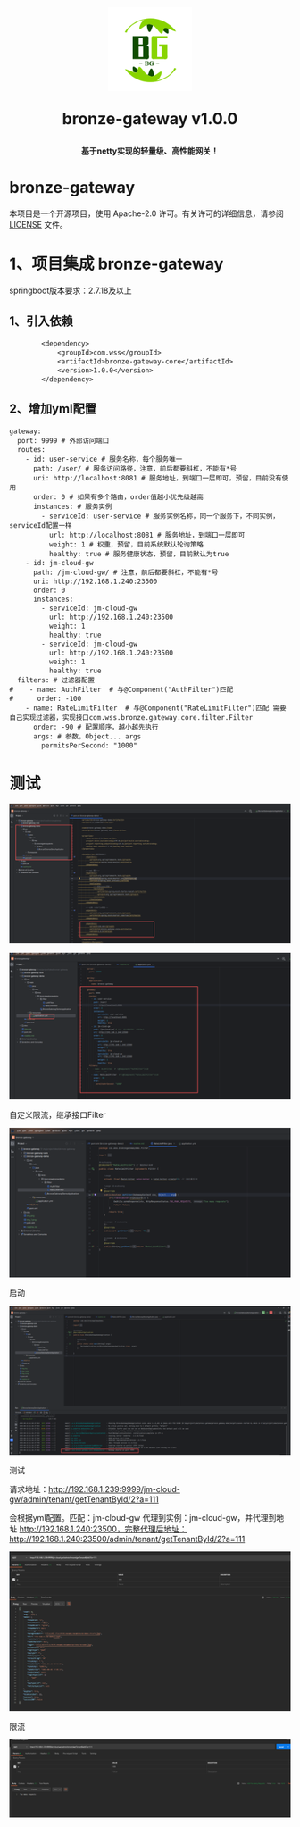 
<p align="center">
	<img alt="logo" src="doc/logo_1.png" width="150" height="150">
</p>
<h1 align="center" style="margin: 30px 0 30px; font-weight: bold;">bronze-gateway v1.0.0</h1>
<h4 align="center">基于netty实现的轻量级、高性能网关！</h4>
<p align="center">
	<!-- <a href="https://gitee.com/dromara/sa-token/stargazers"><img src="https://gitee.com/dromara/sa-token/badge/star.svg?theme=gvp"></a>-->
	<!-- <a href="https://gitee.com/dromara/sa-token/members"><img src="https://gitee.com/dromara/sa-token/badge/fork.svg?theme=gvp"></a>-->
	<!-- <a href="https://gitcode.com/dromara/sa-token/stargazers"><img src="https://gitcode.com/dromara/Sa-Token/star/badge.svg"></a>-->
	<!-- <a href="https://github.com/dromara/sa-token/stargazers"><img src="https://img.shields.io/github/stars/dromara/sa-token?style=flat-square&logo=GitHub"></a>-->
	<!-- <a href="https://github.com/dromara/sa-token/network/members"><img src="https://img.shields.io/github/forks/dromara/sa-token?style=flat-square&logo=GitHub"></a>-->
	<!-- <a href="https://github.com/dromara/sa-token/watchers"><img src="https://img.shields.io/github/watchers/dromara/sa-token?style=flat-square&logo=GitHub"></a>-->
	<!-- <a href="https://github.com/dromara/sa-token/issues"><img src="https://img.shields.io/github/issues/dromara/sa-token.svg?style=flat-square&logo=GitHub"></a> -->
	<!-- <a href="https://github.com/dromara/sa-token/blob/master/LICENSE"><img src="https://img.shields.io/github/license/dromara/sa-token.svg?style=flat-square"></a>-->
</p>
<!-- <p align="center">学习测试请拉取 master 分支，dev 是在开发分支 (在根目录执行 `git checkout master`)</p> -->
<!--<p align="center"><a href="https://sa-token.cc" target="_blank">在线文档：https://sa-token.cc</a></p>-->

# bronze-gateway

本项目是一个开源项目，使用 Apache-2.0 许可。有关许可的详细信息，请参阅 [LICENSE](LICENSE) 文件。

# 1、项目集成 bronze-gateway

springboot版本要求：2.7.18及以上

## 1、引入依赖

````
        <dependency>
            <groupId>com.wss</groupId>
            <artifactId>bronze-gateway-core</artifactId>
            <version>1.0.0</version>
        </dependency>
````

## 2、增加yml配置

````
gateway:
  port: 9999 # 外部访问端口
  routes:
    - id: user-service # 服务名称，每个服务唯一
      path: /user/ # 服务访问路径，注意，前后都要斜杠，不能有*号
      uri: http://localhost:8081 # 服务地址，到端口一层即可，预留，目前没有使用
      order: 0 # 如果有多个路由，order值越小优先级越高
      instances: # 服务实例
        - serviceId: user-service # 服务实例名称，同一个服务下，不同实例，serviceId配置一样
          url: http://localhost:8081 # 服务地址，到端口一层即可
          weight: 1 # 权重，预留，目前系统默认轮询策略
          healthy: true # 服务健康状态，预留，目前默认为true
    - id: jm-cloud-gw
      path: /jm-cloud-gw/ # 注意，前后都要斜杠，不能有*号
      uri: http://192.168.1.240:23500
      order: 0
      instances:
        - serviceId: jm-cloud-gw
          url: http://192.168.1.240:23500
          weight: 1
          healthy: true
        - serviceId: jm-cloud-gw
          url: http://192.168.1.240:23500
          weight: 1
          healthy: true
  filters: # 过滤器配置
#    - name: AuthFilter  # 与@Component("AuthFilter")匹配
#      order: -100
    - name: RateLimitFilter  # 与@Component("RateLimitFilter")匹配 需要自己实现过滤器，实现接口com.wss.bronze.gateway.core.filter.Filter
      order: -90 # 配置顺序，越小越先执行
      args: # 参数，Object... args
        permitsPerSecond: "1000"
````

# 测试

![img.png](doc/img.png)

![img_1.png](doc/img_1.png)

自定义限流，继承接口Filter

![img_2.png](doc/img_2.png)

启动

![img_3.png](doc/img_3.png)

测试

请求地址：http://192.168.1.239:9999/jm-cloud-gw/admin/tenant/getTenantById/2?a=111

会根据yml配置。匹配：jm-cloud-gw 代理到实例：jm-cloud-gw，并代理到地址 http://192.168.1.240:23500，完整代理后地址： http://192.168.1.240:23500/admin/tenant/getTenantById/2?a=111

![img_4.png](doc/img_4.png)

限流

![img_5.png](doc/img_5.png)


